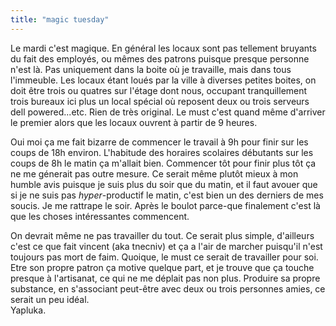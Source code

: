 ```yaml
---
title: "magic tuesday"
---
```


Le mardi c'est magique. En général les locaux sont pas tellement bruyants du
fait des employés, ou mêmes des patrons puisque presque personne n'est là. Pas
uniquement dans la boite où je travaille, mais dans tous l'immeuble. Les
locaux étant loués par la ville à diverses petites boites, on doit être trois
ou quatres sur l'étage dont nous, occupant tranquillement trois bureaux ici
plus un local spécial où reposent deux ou trois serveurs dell powered...etc.
Rien de très original. Le must c'est quand même d'arriver le premier alors que
les locaux ouvrent à partir de 9 heures.

Oui moi ça me fait bizarre de commencer le travail à 9h pour finir sur les
coups de 18h environ. L'habitude des horaires scolaires débutants sur les
coups de 8h le matin ça m'allait bien. Commencer tôt pour finir plus tôt ça ne
me génerait pas outre mesure. Ce serait même plutôt mieux à mon humble avis
puisque je suis plus du soir que du matin, et il faut avouer que si je ne suis
pas _hyper_-productif le matin, c'est bien un des derniers de mes soucis. Je
me rattrape le soir. Après le boulot parce-que finalement c'est là que les
choses intéressantes commencent.

On devrait même ne pas travailler du tout. Ce serait plus simple, d'ailleurs
c'est ce que fait vincent (aka tnecniv) et ça a l'air de marcher puisqu'il
n'est toujours pas mort de faim. Quoique, le must ce serait de travailler pour
soi. Etre son propre patron ça motive quelque part, et je trouve que ça touche
presque à l'artisanat, ce qui ne me déplait pas non plus. Produire sa propre
substance, en s'associant peut-être avec deux ou trois personnes amies, ce
serait un peu idéal.  
Yapluka.

